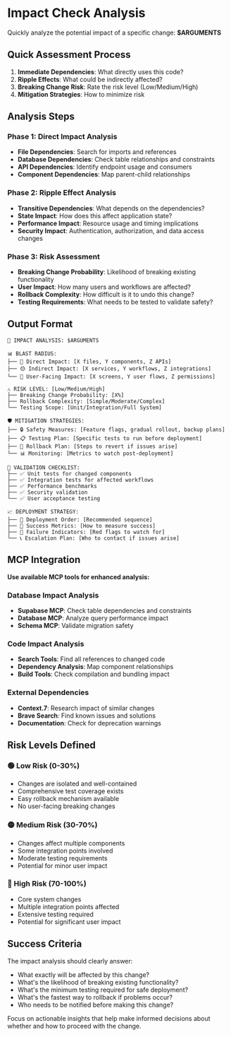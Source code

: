 # Impact Check Analysis

Quickly analyze the potential impact of a specific change: **$ARGUMENTS**

## Quick Assessment Process

1. **Immediate Dependencies**: What directly uses this code?
2. **Ripple Effects**: What could be indirectly affected?
3. **Breaking Change Risk**: Rate the risk level (Low/Medium/High)
4. **Mitigation Strategies**: How to minimize risk

## Analysis Steps

### Phase 1: Direct Impact Analysis
- **File Dependencies**: Search for imports and references
- **Database Dependencies**: Check table relationships and constraints
- **API Dependencies**: Identify endpoint usage and consumers
- **Component Dependencies**: Map parent-child relationships

### Phase 2: Ripple Effect Analysis
- **Transitive Dependencies**: What depends on the dependencies?
- **State Impact**: How does this affect application state?
- **Performance Impact**: Resource usage and timing implications
- **Security Impact**: Authentication, authorization, and data access changes

### Phase 3: Risk Assessment
- **Breaking Change Probability**: Likelihood of breaking existing functionality
- **User Impact**: How many users and workflows are affected?
- **Rollback Complexity**: How difficult is it to undo this change?
- **Testing Requirements**: What needs to be tested to validate safety?

## Output Format

```
🎯 IMPACT ANALYSIS: $ARGUMENTS

📊 BLAST RADIUS:
├── 🔴 Direct Impact: [X files, Y components, Z APIs]
├── 🟡 Indirect Impact: [X services, Y workflows, Z integrations]
└── 👥 User-Facing Impact: [X screens, Y user flows, Z permissions]

⚠️ RISK LEVEL: [Low/Medium/High]
├── Breaking Change Probability: [X%]
├── Rollback Complexity: [Simple/Moderate/Complex]
└── Testing Scope: [Unit/Integration/Full System]

🛡️ MITIGATION STRATEGIES:
├── 🔒 Safety Measures: [Feature flags, gradual rollout, backup plans]
├── 📋 Testing Plan: [Specific tests to run before deployment]
├── 🔄 Rollback Plan: [Steps to revert if issues arise]
└── 📊 Monitoring: [Metrics to watch post-deployment]

🧪 VALIDATION CHECKLIST:
├── ✅ Unit tests for changed components
├── ✅ Integration tests for affected workflows
├── ✅ Performance benchmarks
├── ✅ Security validation
└── ✅ User acceptance testing

📈 DEPLOYMENT STRATEGY:
├── 🚀 Deployment Order: [Recommended sequence]
├── 🎯 Success Metrics: [How to measure success]
├── 🚨 Failure Indicators: [Red flags to watch for]
└── 📞 Escalation Plan: [Who to contact if issues arise]
```

## MCP Integration

**Use available MCP tools for enhanced analysis:**

### Database Impact Analysis
- **Supabase MCP**: Check table dependencies and constraints
- **Database MCP**: Analyze query performance impact
- **Schema MCP**: Validate migration safety

### Code Impact Analysis
- **Search Tools**: Find all references to changed code
- **Dependency Analysis**: Map component relationships
- **Build Tools**: Check compilation and bundling impact

### External Dependencies
- **Context.7**: Research impact of similar changes
- **Brave Search**: Find known issues and solutions
- **Documentation**: Check for deprecation warnings

## Risk Levels Defined

### 🟢 Low Risk (0-30%)
- Changes are isolated and well-contained
- Comprehensive test coverage exists
- Easy rollback mechanism available
- No user-facing breaking changes

### 🟡 Medium Risk (30-70%)
- Changes affect multiple components
- Some integration points involved
- Moderate testing requirements
- Potential for minor user impact

### 🔴 High Risk (70-100%)
- Core system changes
- Multiple integration points affected
- Extensive testing required
- Potential for significant user impact

## Success Criteria

The impact analysis should clearly answer:
- What exactly will be affected by this change?
- What's the likelihood of breaking existing functionality?
- What's the minimum testing required for safe deployment?
- What's the fastest way to rollback if problems occur?
- Who needs to be notified before making this change?

Focus on actionable insights that help make informed decisions about whether and how to proceed with the change.